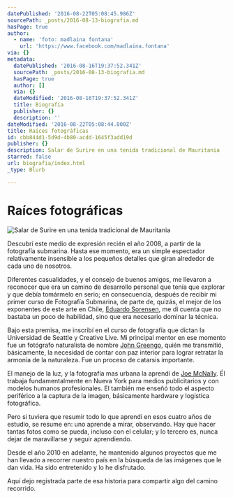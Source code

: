 ```yaml
---
datePublished: '2016-08-22T05:08:45.986Z'
sourcePath: _posts/2016-08-13-biografia.md
hasPage: true
author:
  - name: 'foto: madlaina fontana'
    url: 'https://www.facebook.com/madlaina.fontana'
via: {}
metadata:
  datePublished: '2016-08-16T19:37:52.341Z'
  sourcePath: _posts/2016-08-13-biografia.md
  hasPage: true
  author: []
  via: {}
  dateModified: '2016-08-16T19:37:52.341Z'
  title: Biografía
  publisher: {}
  description: ''
dateModified: '2016-08-22T05:08:44.800Z'
title: Raíces fotográficas
id: cbb844d1-5d9d-4b80-acdd-1645f3add19d
publisher: {}
description: Salar de Surire en una tenida tradicional de Mauritania
starred: false
url: biografia/index.html
_type: Blurb

---
```

# Raíces fotográficas
![Salar de Surire en una tenida tradicional de Mauritania](https://the-grid-user-content.s3-us-west-2.amazonaws.com/cf258c86-025c-4857-890d-7e44886bfc1e.jpg)

Descubrí este medio de expresión recién el año 2008, a partir de la fotografía submarina. Hasta ese momento, era un simple espectador relativamente insensible a los pequeños detalles que giran alrededor de cada uno de nosotros.

Diferentes casualidades, y el consejo de buenos amigos, me llevaron a reconocer que era un camino de desarrollo personal que tenía que explorar y que debía tomármelo en serio; en consecuencia, después de recibir mi primer curso de Fotografía Submarina, de parte de, quizás, el mejor de los exponentes de este arte en Chile, [Eduardo Sorensen][0], me di cuenta que no bastaba un poco de habilidad, sino que era necesario dominar la técnica.

Bajo esta premisa, me inscribí en el curso de fotografía que dictan la Universidad de Seattle y Creative Live. Mi principal mentor en ese momento fue un fotógrafo naturalista de nombre [John Greengo][1], quién me transmitió, básicamente, la necesidad de contar con paz interior para lograr retratar la armonía de la naturaleza. Fue un proceso de catarsis importante.

El manejo de la luz, y la fotografía mas urbana la aprendí de [Joe McNally][2]. Él trabaja fundamentalmente en Nueva York para medios publicitarios y con modelos humanos profesionales. El también me enseñó todo el aspecto periférico a la captura de la imagen, básicamente hardware y logística fotográfica.

Pero si tuviera que resumir todo lo que aprendi en esos cuatro años de estudio, se resume en: uno aprende a mirar, observando. Hay que hacer tantas fotos como se pueda, incluso con el celular; y lo tercero es, nunca dejar de maravillarse y seguir aprendiendo.

Desde el año 2010 en adelante, he mantenido algunos proyectos que me han llevado a recorrer nuestro país en la búsqueda de las imágenes que le dan vida. Ha sido entretenido y lo he disfrutado.

Aquí dejo registrada parte de esa historia para compartir algo del camino recorrido.

[0]: http://www.eduardosorensen.cl/ "Página web de Eduardo Sorensen"
[1]: http://www.johngreengo.com/ "Página web de John Greengo"
[2]: http://portfolio.joemcnally.com/index "Página web de Joe McNally"
